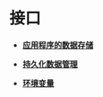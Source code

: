 # 接口<a name="ZH-CN_TOPIC_0000001166729297"></a>

-   **[应用程序的数据存储](ts-application-states-appstorage.md)**  

-   **[持久化数据管理](ts-application-states-apis-persistentstorage.md)**  

-   **[环境变量](ts-application-states-apis-environment.md)**  


